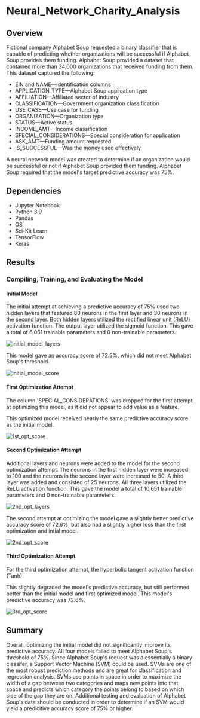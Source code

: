 # Neural_Network_Charity_Analysis

## Overview
Fictional company Alphabet Soup requested a binary classifier that is capable of predicting whether organizations will be successful if Alphabet Soup provides them funding.  Alphabet Soup provided a dataset that contained more than 34,000 organizations that received funding from them.  This dataset captured the following:

- EIN and NAME—Identification columns
- APPLICATION_TYPE—Alphabet Soup application type
- AFFILIATION—Affiliated sector of industry
- CLASSIFICATION—Government organization classification
- USE_CASE—Use case for funding
- ORGANIZATION—Organization type
- STATUS—Active status
- INCOME_AMT—Income classification
- SPECIAL_CONSIDERATIONS—Special consideration for application
- ASK_AMT—Funding amount requested
- IS_SUCCESSFUL—Was the money used effectively

A neural network model was created to determine if an organization would be successful or not if Alphabet Soup provided them funding.  Alphabet Soup required that the model's target predictive accuracy was 75%.


## Dependencies
- Jupyter Notebook
- Python 3.9
- Pandas
- OS
- Sci-Kit Learn
- TensorFlow
- Keras


## Results

### Compiling, Training, and Evaluating the Model
#### Initial Model
The initial attempt at achieving a predictive accuracy of 75% used two hidden layers that featured 80 neurons in the first layer and 30 neurons in the second layer.  Both hidden layers utilized the rectified linear unit (ReLU) activation function.  The output layer utilized the sigmoid function.  This gave a total of 6,061 trainable parameters and 0 non-trainable parameters.


![initial_model_layers](https://user-images.githubusercontent.com/73897240/114923918-63b39e00-9dfb-11eb-8b07-5c1db7ce24e0.PNG)


This model gave an accuracy score of 72.5%, which did not meet Alphabet Soup's threshold.

![initial_model_score](https://user-images.githubusercontent.com/85411967/149041471-bee0ca68-f386-455d-853f-11d810f2aefc.png)


#### First Optimization Attempt
The column 'SPECIAL_CONSIDERATIONS' was dropped for the first attempt at optimizing this model, as it did not appear to add value as a feature.

This optimized model received nearly the same predictive accuracy score as the initial model.

![1st_opt_score](https://user-images.githubusercontent.com/73897240/114925284-e8eb8280-9dfc-11eb-8bd0-119f6c32e891.PNG)


#### Second Optimization Attempt
Additional layers and neurons were added to the model for the second optimization attempt.  The neurons in the first hidden layer were increased to 100 and the neurons in the second layer were increased to 50.  A third layer was added and consisted of 25 neurons.  All three layers utilized the ReLU activation function.  This gave the model a total of 10,651 trainable parameters and 0 non-trainable parameters.

![2nd_opt_layers](https://user-images.githubusercontent.com/73897240/114925594-48e22900-9dfd-11eb-85af-390fbcb84c3b.PNG)

The second attempt at optimizing the model gave a slightly better predictive accuracy score of 72.6%, but also had a slightly higher loss than the first optimization and intial model.

![2nd_opt_score](https://user-images.githubusercontent.com/73897240/114925804-8e9ef180-9dfd-11eb-8919-32b2e211d538.PNG)


#### Third Optimization Attempt
For the third optimization attempt, the hyperbolic tangent activation function (Tanh).

This slightly degraded the model's predictive accuracy, but still performed better than the initial model and first optimized model.  This model's predictive accuracy was 72.6%.

![3rd_opt_score](https://user-images.githubusercontent.com/73897240/114926798-c5293c00-9dfe-11eb-8640-0c386072cc33.PNG)


## Summary
Overall, optimizing the initial model did not significantly improve its predictive accuracy.  All four models failed to meet Alphabet Soup's threshold of 75%.  Since Alphabet Soup's request was a essentially a binary classifer, a Support Vector Machine (SVM) could be used.  SVMs are one of the most robust prediction methods and are great for classification and regression analysis.  SVMs use points in space in order to maximize the width of a gap between two categories and maps new points into that space and predicts which category the points belong to based on which side of the gap they are on.  Additional testing and evaluation of Alphabet Soup's data should be conducted in order to determine if an SVM would yield a predicitive accuracy score of 75% or higher.

